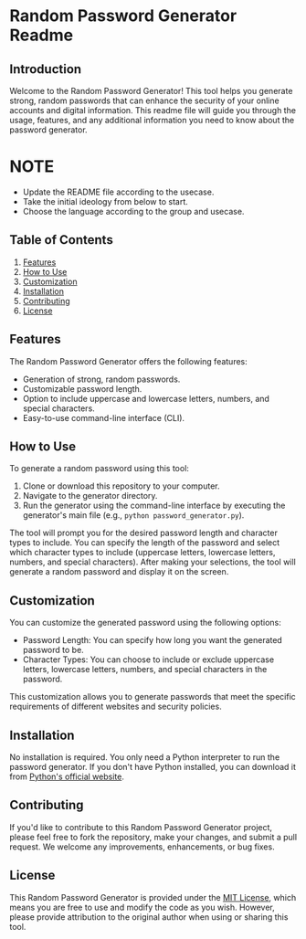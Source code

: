 # Random Password Generator Readme

## Introduction

Welcome to the Random Password Generator! This tool helps you generate strong, random passwords that can enhance the security of your online accounts and digital information. This readme file will guide you through the usage, features, and any additional information you need to know about the password generator.

# NOTE
- Update the README file according to the usecase.
- Take the initial ideology from below to start.
- Choose the language according to the group and usecase.

## Table of Contents

1. [Features](#features)
2. [How to Use](#how-to-use)
3. [Customization](#customization)
4. [Installation](#installation)
5. [Contributing](#contributing)
6. [License](#license)

## Features

The Random Password Generator offers the following features:

- Generation of strong, random passwords.
- Customizable password length.
- Option to include uppercase and lowercase letters, numbers, and special characters.
- Easy-to-use command-line interface (CLI).

## How to Use

To generate a random password using this tool:

1. Clone or download this repository to your computer.
2. Navigate to the generator directory.
3. Run the generator using the command-line interface by executing the generator's main file (e.g., `python password_generator.py`).

The tool will prompt you for the desired password length and character types to include. You can specify the length of the password and select which character types to include (uppercase letters, lowercase letters, numbers, and special characters). After making your selections, the tool will generate a random password and display it on the screen.

## Customization

You can customize the generated password using the following options:

- Password Length: You can specify how long you want the generated password to be.
- Character Types: You can choose to include or exclude uppercase letters, lowercase letters, numbers, and special characters in the password.

This customization allows you to generate passwords that meet the specific requirements of different websites and security policies.

## Installation

No installation is required. You only need a Python interpreter to run the password generator. If you don't have Python installed, you can download it from [Python's official website](https://www.python.org/downloads/).

## Contributing

If you'd like to contribute to this Random Password Generator project, please feel free to fork the repository, make your changes, and submit a pull request. We welcome any improvements, enhancements, or bug fixes.

## License

This Random Password Generator is provided under the [MIT License](LICENSE), which means you are free to use and modify the code as you wish. However, please provide attribution to the original author when using or sharing this tool.
